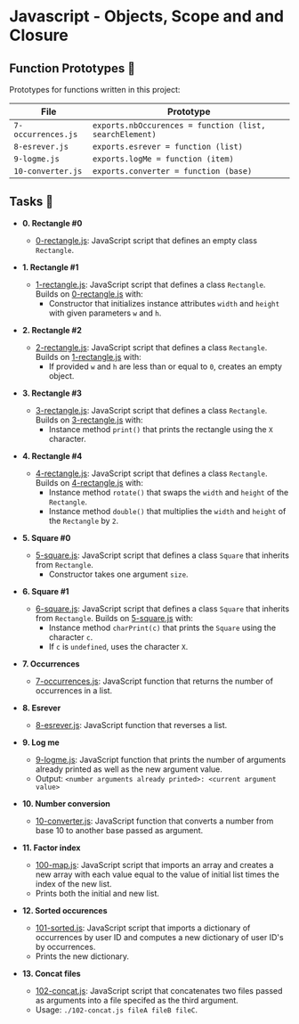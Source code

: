 # Javascript - Objects, Scope and and Closure

## Function Prototypes :floppy_disk:

Prototypes for functions written in this project:

| File               | Prototype                                               |
| ------------------ | ------------------------------------------------------- |
| `7-occurrences.js` | `exports.nbOccurences = function (list, searchElement)` |
| `8-esrever.js`     | `exports.esrever = function (list)`                     |
| `9-logme.js`       | `exports.logMe = function (item)`                       |
| `10-converter.js`  | `exports.converter = function (base)`                   |

## Tasks :page_with_curl:

- **0. Rectangle #0**

  - [0-rectangle.js](./0-rectangle.js): JavaScript script that defines an empty
    class `Rectangle`.

- **1. Rectangle #1**

  - [1-rectangle.js](./1-rectangle.js): JavaScript script that defines a class
    `Rectangle`. Builds on [0-rectangle.js](./0-rectangle.js) with:
    - Constructor that initializes instance attributes `width` and `height` with
      given parameters `w` and `h`.

- **2. Rectangle #2**

  - [2-rectangle.js](./2-rectangle.js): JavaScript script that defines a class
    `Rectangle`. Builds on [1-rectangle.js](./1-rectangle.js) with:
    - If provided `w` and `h` are less than or equal to `0`, creates an empty object.

- **3. Rectangle #3**

  - [3-rectangle.js](./3-rectangle.js): JavaScript script that defines a class
    `Rectangle`. Builds on [3-rectangle.js](./3-rectangle.js) with:
    - Instance method `print()` that prints the rectangle using the `X` character.

- **4. Rectangle #4**

  - [4-rectangle.js](./4-rectangle.js): JavaScript script that defines a class
    `Rectangle`. Builds on [4-rectangle.js](./4-rectangle.js) with:
    - Instance method `rotate()` that swaps the `width` and `height` of the `Rectangle`.
    - Instance method `double()` that multiplies the `width` and `height` of the
      `Rectangle` by `2`.

- **5. Square #0**

  - [5-square.js](./5-square.js): JavaScript script that defines a class `Square`
    that inherits from `Rectangle`.
    - Constructor takes one argument `size`.

- **6. Square #1**

  - [6-square.js](./6-square.js): JavaScript script that defines a class `Square`
    that inherits from `Rectangle`. Builds on [5-square.js](./5-square.js) with:
    - Instance method `charPrint(c)` that prints the `Square` using the character
      `c`.
    - If `c` is `undefined`, uses the character `X`.

- **7. Occurrences**

  - [7-occurrences.js](./7-occurrences.js): JavaScript function that returns the
    number of occurrences in a list.

- **8. Esrever**

  - [8-esrever.js](./8-esrever.js): JavaScript function that reverses a list.

- **9. Log me**

  - [9-logme.js](./9-logme.js): JavaScript function that prints the number of
    arguments already printed as well as the new argument value.
  - Output: `<number arguments already printed>: <current argument value>`

- **10. Number conversion**

  - [10-converter.js](./10-converter.js): JavaScript function that converts a number
    from base 10 to another base passed as argument.

- **11. Factor index**

  - [100-map.js](./100-map.js): JavaScript script that imports an array and creates
    a new array with each value equal to the value of initial list times the index of
    the new list.
  - Prints both the initial and new list.

- **12. Sorted occurences**

  - [101-sorted.js](./101-sorted.js): JavaScript script that imports a dictionary
    of occurrences by user ID and computes a new dictionary of user ID's by occurrences.
  - Prints the new dictionary.

- **13. Concat files**
  - [102-concat.js](./102-concat.js): JavaScript script that concatenates two files
    passed as arguments into a file specifed as the third argument.
  - Usage: `./102-concat.js fileA fileB fileC`.
